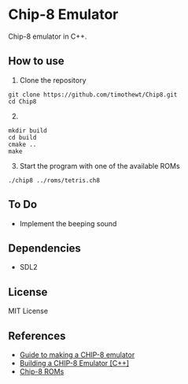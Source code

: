 # Chip-8 Emulator

Chip-8 emulator in C++.

## How to use

1. Clone the repository
```
git clone https://github.com/timothewt/Chip8.git
cd Chip8
```

2. 
```
mkdir build
cd build
cmake ..
make
```

3. Start the program with one of the available ROMs
```
./chip8 ../roms/tetris.ch8
```

## To Do

- Implement the beeping sound

## Dependencies

- SDL2

## License

MIT License

## References

- [Guide to making a CHIP-8 emulator](https://tobiasvl.github.io/blog/write-a-chip-8-emulator/)
- [Building a CHIP-8 Emulator \[C++\]
](https://austinmorlan.com/posts/chip8_emulator/#function-pointer-table)
- [Chip-8 ROMs](https://github.com/kripod/chip8-roms/tree/master)
